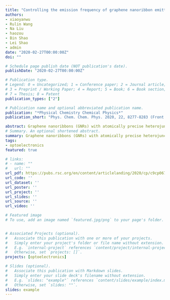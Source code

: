 ```yaml
---
title: "Controlling the emission frequency of graphene nanoribbon emitters based on spatially excited topological boundary states"
authors:
- xiaoyanwu
- Rulin Wang
- Na Liu
- haozou
- Bin Shao
- Lei Shao
- admin
date: "2020-02-27T00:00:00Z"
doi: ""

# Schedule page publish date (NOT publication's date).
publishDate: "2020-02-27T00:00:00Z"

# Publication type.
# Legend: 0 = Uncategorized; 1 = Conference paper; 2 = Journal article;
# 3 = Preprint / Working Paper; 4 = Report; 5 = Book; 6 = Book section;
# 7 = Thesis; 8 = Patent
publication_types: ["2"]

# Publication name and optional abbreviated publication name.
publication: "*Physical Chemistry Chemical Physics*"
publication_short: "Phys. Chem. Chem. Phys. 2020, 22, 8277-8283 (Front Cover)"

abstract: Graphene nanoribbons (GNRs) with atomically precise heterojunction interfaces are exploited as nanoscale light emitting devices with modulable emission frequencies. By connecting GNRs with different widths and lengths, topological boundary states can be formed and manipulated. Using first-principles-based atomistic simulations, we studied the luminescence properties of a STM GNR junction and explored the applications of these topological states as nanoscale light sources. Taking advantage of the ultrahigh resolution of the STM tip, direct injection of high energy carriers at selected boundary states can be achieved. In this way, the emission color can be controlled by precisely changing the tip position. The GNR heterojunction can therefore represent a robust and controllable light-emitting device that takes a step forward towards the fabrication of nanoscale graphene-based optoelectronic devices.
# Summary. An optional shortened abstract.
summary: Graphene nanoribbons (GNRs) with atomically precise heterojunction interfaces are exploited as nanoscale light emitting devices with modulable emission frequencies. By connecting GNRs with different widths and lengths, topological boundary states can be formed and manipulated. Using first-principles-based atomistic simulations, we studied the luminescence properties of a STM GNR junction and explored the applications of these topological states as nanoscale light sources. Taking advantage of the ultrahigh resolution of the STM tip, direct injection of high energy carriers at selected boundary states can be achieved. In this way, the emission color can be controlled by precisely changing the tip position. The GNR heterojunction can therefore represent a robust and controllable light-emitting device that takes a step forward towards the fabrication of nanoscale graphene-based optoelectronic devices.
tags:
- optoelectronics
featured: true

# links:
# - name: ""
#   url: ""
url_pdf: https://pubs.rsc.org/en/content/articlelanding/2020/cp/c9cp06732a#!divAbstract
url_code: ''
url_dataset: ''
url_poster: ''
url_project: ''
url_slides: ''
url_source: ''
url_video: ''

# Featured image
# To use, add an image named `featured.jpg/png` to your page's folder. 


# Associated Projects (optional).
#   Associate this publication with one or more of your projects.
#   Simply enter your project's folder or file name without extension.
#   E.g. `internal-project` references `content/project/internal-project/index.md`.
#   Otherwise, set `projects: []`.
projects: [optoelectronics]

# Slides (optional).
#   Associate this publication with Markdown slides.
#   Simply enter your slide deck's filename without extension.
#   E.g. `slides: "example"` references `content/slides/example/index.md`.
#   Otherwise, set `slides: ""`.
slides: example
---
```



